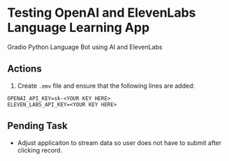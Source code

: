 # Testing OpenAI and ElevenLabs Language Learning App
Gradio Python Language Bot using AI and ElevenLabs

## Actions
1. Create `.emv` file and ensure that the following lines are added:

```console
OPENAI_API_KEY=sk-<YOUR KEY HERE>
ELEVEN_LABS_API_KEY=<YOUR KEY HERE>
```
## Pending Task
- Adjust applicaiton to stream data so user does not have to submit after clicking record.



